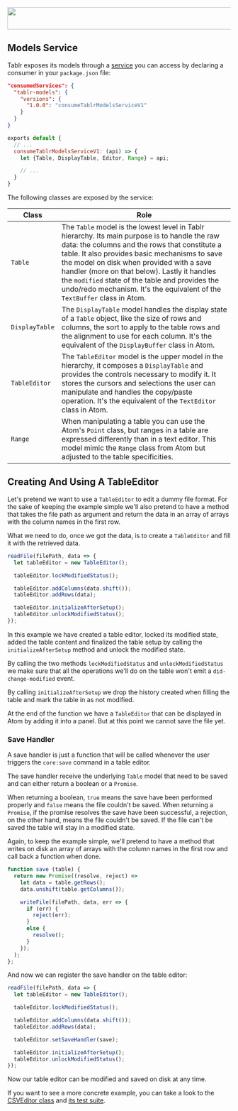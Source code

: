 <img src='http://raels.github.io/atom-tablr/heading.svg' width='858' height='50'>

## Models Service

Tablr exposes its models through a [service](https://atom.io/docs/v1.0.16/behind-atom-interacting-with-other-packages-via-services) you can access by declaring a consumer in your `package.json` file:

```json
"consumedServices": {
  "tablr-models": {
    "versions": {
      "1.0.0": "consumeTablrModelsServiceV1"
    }
  }
}
```

```js
exports default {
  // ...
  consumeTablrModelsServiceV1: (api) => {
    let {Table, DisplayTable, Editor, Range} = api;

    // ...
  }
}
```

The following classes are exposed by the service:

Class|Role|
---|---|
`Table`|The `Table` model is the lowest level in Tablr hierarchy. Its main purpose is to handle the raw data: the columns and the rows that constitute a table. It also provides basic mechanisms to save the model on disk when provided with a save handler (more on that below). Lastly it handles the `modified` state of the table and provides the undo/redo mechanism. It's the equivalent of the `TextBuffer` class in Atom.
`DisplayTable`|The `DisplayTable` model handles the display state of a `Table` object, like the size of rows and columns, the sort to apply to the table rows and the alignment to use for each column. It's the equivalent of the `DisplayBuffer` class in Atom.
`TableEditor`|The `TableEditor` model is the upper model in the hierarchy, it composes a `DisplayTable` and provides the controls necessary to modify it. It stores the cursors and selections the user can manipulate and handles the copy/paste operation. It's the equivalent of the `TextEditor` class in Atom.
`Range`|When manipulating a table you can use the Atom's `Point` class, but ranges in a table are expressed differently than in a text editor. This model mimic the `Range` class from Atom but adjusted to the table specificities.

## Creating And Using A TableEditor

Let's pretend we want to use a `TableEditor` to edit a dummy file format. For the sake of keeping the example simple we'll also pretend to have a method that takes the file path as argument and return the data in an array of arrays with the column names in the first row.

What we need to do, once we got the data, is to create a `TableEditor` and fill it with the retrieved data.

```js
readFile(filePath, data => {
  let tableEditor = new TableEditor();

  tableEditor.lockModifiedStatus();

  tableEditor.addColumns(data.shift());
  tableEditor.addRows(data);

  tableEditor.initializeAfterSetup();
  tableEditor.unlockModifiedStatus();
});
```

In this example we have created a table editor, locked its modified state, added the table content and finalized the table setup by calling the `initializeAfterSetup` method and unlock the modified state.

By calling the two methods `lockModifiedStatus` and `unlockModifiedStatus` we make sure that all the operations we'll do on the table won't emit a `did-change-modified` event.

By calling `initializeAfterSetup` we drop the history created when filling the table and mark the table in as not modified.

At the end of the function we have a `TableEditor` that can be displayed in Atom by adding it into a panel. But at this point we cannot save the file yet.

### Save Handler

A save handler is just a function that will be called whenever the user triggers the `core:save` command in a table editor.

The save handler receive the underlying `Table` model that need to be saved and can either return a boolean or a `Promise`.

When returning a boolean, `true` means the save have been performed properly and `false` means the file couldn't be saved. When returning a `Promise`, if the promise resolves the save have been successful, a rejection, on the other hand, means the file couldn't be saved. If the file can't be saved the table will stay in a modified state.

Again, to keep the example simple, we'll pretend to have a method that writes on disk an array of arrays with the column names in the first row and call back a function when done.

```js
function save (table) {
  return new Promise((resolve, reject) =>
    let data = table.getRows();
    data.unshift(table.getColumns());

    writeFile(filePath, data, err => {
      if (err) {
        reject(err);
      }
      else {
        resolve();
      }
    });
  );
};
```

And now we can register the save handler on the table editor:

```js
readFile(filePath, data => {
  let tableEditor = new TableEditor();

  tableEditor.lockModifiedStatus();

  tableEditor.addColumns(data.shift());
  tableEditor.addRows(data);

  tableEditor.setSaveHandler(save);

  tableEditor.initializeAfterSetup();
  tableEditor.unlockModifiedStatus();
});
```

Now our table editor can be modified and saved on disk at any time.

If you want to see a more concrete example, you can take a look to the [CSVEditor class](https://github.com/raels/atom-tablr/blob/master/lib/csv-editor.coffee) and [its test suite](https://github.com/raels/atom-tablr/blob/master/spec/csv-editor-spec.coffee).
